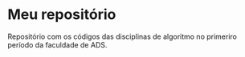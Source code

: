 # Meu repositório

Repositório com os códigos das disciplinas de algoritmo no primeriro período da faculdade de ADS.

